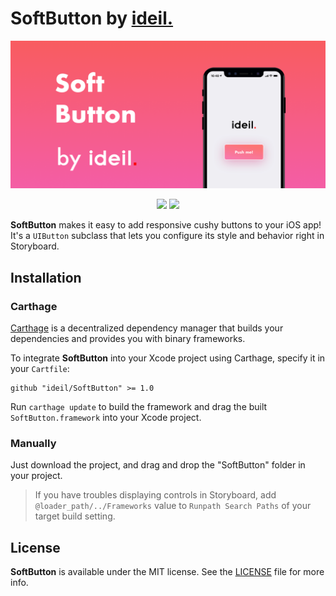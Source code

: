 # SoftButton by [ideil.](https://www.ideil.com)

<p align="center">
    <img width="900px" src="Assets/softbutton-banner.png">
</p>

<p align="center">
<img src="https://img.shields.io/badge/Carthage-compatible-4BC51D.svg?style=flat"/>
<img src="https://img.shields.io/badge/License-MIT-yellow.svg?style=flat"/>
</p>

**SoftButton** makes it easy to add responsive cushy buttons to your iOS app! 
It's a `UIButton` subclass that lets you configure its style and behavior right in Storyboard.

## Installation

### Carthage

[Carthage](https://github.com/Carthage/Carthage) is a decentralized dependency manager that builds your dependencies and provides you with binary frameworks.

To integrate **SoftButton** into your Xcode project using Carthage, specify it in your `Cartfile`:

```ogdl
github "ideil/SoftButton" >= 1.0
```

Run `carthage update` to build the framework and drag the built `SoftButton.framework` into your Xcode project.

### Manually

Just download the project, and drag and drop the "SoftButton" folder in your project.

> If you have troubles displaying controls in Storyboard, add `@loader_path/../Frameworks` value to `Runpath Search Paths` of your target build setting.

## License

**SoftButton** is available under the MIT license. See the [LICENSE](https://github.com/ideil/SoftButton/blob/develop/LICENSE) file for more info.
